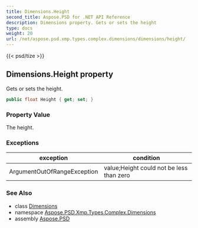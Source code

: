 ```yaml
---
title: Dimensions.Height
second_title: Aspose.PSD for .NET API Reference
description: Dimensions property. Gets or sets the height
type: docs
weight: 20
url: /net/aspose.psd.xmp.types.complex.dimensions/dimensions/height/
---
```

{{< psd/tize >}}
## Dimensions.Height property

Gets or sets the height.

```csharp
public float Height { get; set; }
```

### Property Value

The height.

### Exceptions

| exception | condition |
| --- | --- |
| ArgumentOutOfRangeException | value;Height could not be less than zero |

### See Also

* class [Dimensions](../)
* namespace [Aspose.PSD.Xmp.Types.Complex.Dimensions](../../../aspose.psd.xmp.types.complex.dimensions/)
* assembly [Aspose.PSD](../../../)



